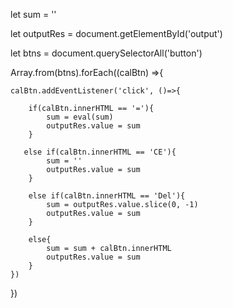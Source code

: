 <!-- Here I'm setting my sum to an empty string -->
let sum = ''

<!-- Here I'm assigning my output to outputRes -->
let outputRes = document.getElementById('output')

<!-- Here I'm assigning all my buttons in my html file into a variable called btns -->
let btns = document.querySelectorAll('button')

<!-- Line 11 - I'm creating an array with all my buttons placed in the array -->
Array.from(btns).forEach((calBtn) =>{

<!-- Line 13 - I'm placing an event listener on all my buttons -->
    calBtn.addEventListener('click', ()=>{
<!-- Line 16 - I'm checking if the user clicked on the = sign if not then move onto the next statement -->
        if(calBtn.innerHTML == '='){
            sum = eval(sum)
            outputRes.value = sum
        } 
<!-- Line 21 - I'm checking if the user clicked on the CE button to clear everything, if not then move onto the next statement -->
       else if(calBtn.innerHTML == 'CE'){
            sum = ''
            outputRes.value = sum
        } 
<!-- Line 26 - I'm checking if the user clicked on the Del button, if not then move onto the next statement -->
        else if(calBtn.innerHTML == 'Del'){
            sum = outputRes.value.slice(0, -1)
            outputRes.value = sum
        } 
<!-- Line 31 - I'm checking if the user has entered a sum, once the user clicks the = button then the if statement will run from the start to complete the sum -->
        else{
            sum = sum + calBtn.innerHTML
            outputRes.value = sum
        }
    })
})
